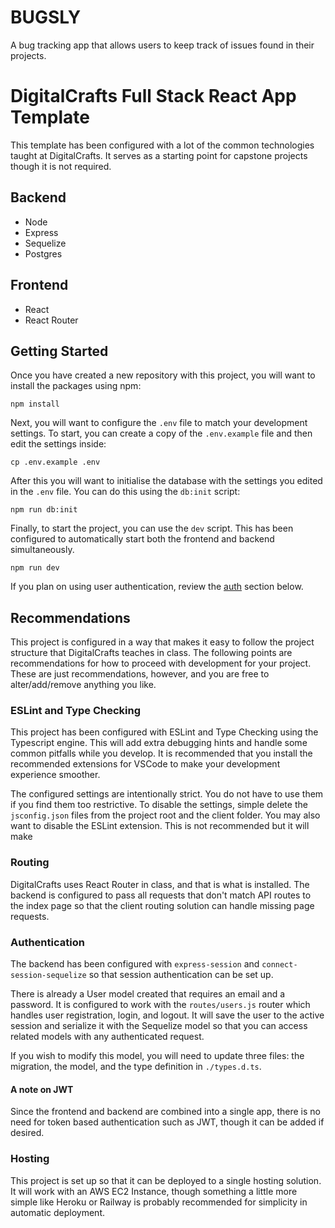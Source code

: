 # BUGSLY

A bug tracking app that allows users to keep track of issues found in their projects.

# DigitalCrafts Full Stack React App Template

This template has been configured with a lot of the common technologies taught
at DigitalCrafts. It serves as a starting point for capstone projects though it
is not required.

## Backend
* Node
* Express
* Sequelize
* Postgres

## Frontend
* React
* React Router

## Getting Started

Once you have created a new repository with this project, you will want to install
the packages using npm:

```
npm install
```

Next, you will want to configure the `.env` file to match your development
settings. To start, you can create a copy of the `.env.example` file and then
edit the settings inside:

```
cp .env.example .env
```

After this you will want to initialise the database with the settings you edited
in the `.env` file. You can do this using the `db:init` script:

```
npm run db:init
```

Finally, to start the project, you can use the `dev` script. This has been
configured to automatically start both the frontend and backend simultaneously.

```
npm run dev
```

If you plan on using user authentication, review the [auth](#authentication)
section below.

## Recommendations

This project is configured in a way that makes it easy to follow the project
structure that DigitalCrafts teaches in class. The following points are
recommendations for how to proceed with development for your project. These are
just recommendations, however, and you are free to alter/add/remove anything you
like.

### ESLint and Type Checking
This project has been configured with ESLint and Type Checking using the
Typescript engine. This will add extra debugging hints and handle some common
pitfalls while you develop. It is recommended that you install the recommended
extensions for VSCode to make your development experience smoother.

The configured settings are intentionally strict. You do not have to use them if
you find them too restrictive. To disable the settings, simple delete the
`jsconfig.json` files from the project root and the client folder. You may also
want to disable the ESLint extension. This is not recommended but it will make


### Routing
DigitalCrafts uses React Router in class, and that is what is installed. The
backend is configured to pass all requests that don't match API routes to the
index page so that the client routing solution can handle missing page requests.

### Authentication
The backend has been configured with `express-session` and
`connect-session-sequelize` so that session authentication can be set up.

There is already a User model created that requires an email and a password. It
is configured to work with the `routes/users.js` router which handles user
registration, login, and logout. It will save the user to the active session and
serialize it with the Sequelize model so that you can access related models with
any authenticated request.

If you wish to modify this model, you will need to update three files: the
migration, the model, and the type definition in `./types.d.ts`.

#### A note on JWT
Since the frontend and backend are combined into a single app, there is no need
for token based authentication such as JWT, though it can be added if desired.

### Hosting
This project is set up so that it can be deployed to a single hosting solution.
It will work with an AWS EC2 Instance, though something a little more simple like
Heroku or Railway is probably recommended for simplicity in automatic deployment.
